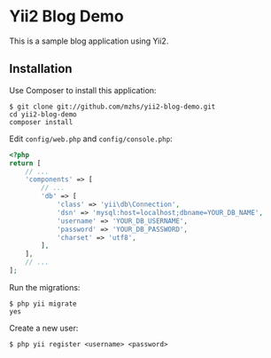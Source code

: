 # Yii2 Blog Demo

This is a sample blog application using Yii2.

## Installation

Use Composer to install this application:

```
$ git clone git://github.com/mzhs/yii2-blog-demo.git
cd yii2-blog-demo
composer install
```

Edit `config/web.php` and `config/console.php`:

```php
<?php
return [
    // ...
    'components' => [
        // ...
        'db' => [
            'class' => 'yii\db\Connection',
            'dsn' => 'mysql:host=localhost;dbname=YOUR_DB_NAME',
            'username' => 'YOUR_DB_USERNAME',
            'password' => 'YOUR_DB_PASSWORD',
            'charset' => 'utf8',
        ],
    ],
    // ...
];
```

Run the migrations:

```
$ php yii migrate
yes
```

Create a new user:

```
$ php yii register <username> <password>
```
